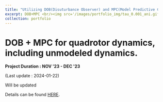 ```yaml
---
title: "Utilizing DOB(Disuturbance Observer) and MPC(Model Predictive Control) on Quadrotor-Delivery application"
excerpt: DOB+MPC <br/><img src='/images/portfolio_img/tau_0.001_ani.gif' width='500' height='300'> #"MPPI-MJPC for complex robotic tasks <br/><img src='/images/portfolio_img/MPPIMJPC_quad.jpg' width="200" height="150" >"
collection: portfolio
---
```


# DOB + MPC for quadrotor dynamics, including unmodeled dynamics.

**Project Duration : NOV '23 - DEC '23**

(Last update : 2024-01-22)

Will be updated

Details can be found [HERE](https://jangminhyuk.github.io/posts/2024/01/DOB_MPC/simulation_Quadrotor_Delivery).
